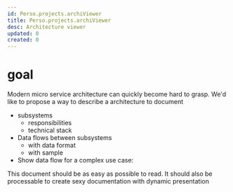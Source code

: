 ```yaml
---
id: Perso.projects.archiViewer
title: Perso.projects.archiViewer
desc: Architecture viewer
updated: 0
created: 0
---
```

# goal

Modern micro service architecture can quickly become hard to grasp.
We'd like to propose a way to describe a architecture to document
 - subsystems 
     - responsibilities
     - technical stack
 - Data flows between subsystems 
     - with data format
     - with sample
- Show data flow for a complex use case: 

This document should be as easy as possible to read. It should also be processable to create sexy documentation with dynamic presentation 




